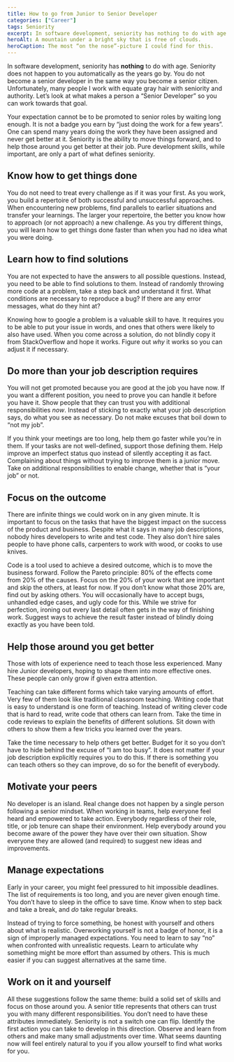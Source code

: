 ```yaml
---
title: How to go from Junior to Senior Developer
categories: ["Career"]
tags: Seniority
excerpt: In software development, seniority has nothing to do with age. When can someone be considered “senior”?
heroAlt: A mountain under a bright sky that is free of clouds.
heroCaption: The most “on the nose”-picture I could find for this.
---
```

In software development, seniority has **nothing** to do with age. Seniority does not happen to you automatically as the years go by. You do not become a senior developer in the same way you become a senior citizen. Unfortunately, many people I work with equate gray hair with seniority and authority. Let’s look at what makes a person a “Senior Developer” so you can work towards that goal.

Your expectation cannot be to be promoted to senior roles by waiting long enough. It is not a badge you earn by “just doing the work for a few years”. One can spend many years doing the work they have been assigned and never get better at it. Seniority is the ability to move things forward, and to help those around you get better at their job. Pure development skills, while important, are only a part of what defines seniority.

## Know how to get things done

You do not need to treat every challenge as if it was your first. As you work, you build a repertoire of both successful and unsuccessful approaches. When encountering new problems, find parallels to earlier situations and transfer your learnings. The larger your repertoire, the better you know how to approach (or not approach) a new challenge. As you try different things, you will learn how to get things done faster than when you had no idea what you were doing.

## Learn how to find solutions

You are not expected to have the answers to all possible questions. Instead, you need to be able to find solutions to them. Instead of randomly throwing more code at a problem, take a step back and understand it first. What conditions are necessary to reproduce a bug? If there are any error messages, what do they hint at?

Knowing how to google a problem is a valuable skill to have. It requires you to be able to put your issue in words, and ones that others were likely to also have used. When you come across a solution, do not blindly copy it from StackOverflow and hope it works. Figure out _why_ it works so you can adjust it if necessary.

## Do more than your job description requires

You will not get promoted because you are good at the job you have now. If you want a different position, you need to prove you can handle it before you have it. Show people that they can trust you with additional responsibilities _now_. Instead of sticking to exactly what your job description says, do what you see as necessary. Do not make excuses that boil down to “not my job”.

If you think your meetings are too long, help them go faster while you’re in them. If your tasks are not well-defined, support those defining them. Help improve an imperfect status quo instead of silently accepting it as fact. Complaining about things without trying to improve them is a junior move. Take on additional responsibilities to enable change, whether that is “your job” or not.

## Focus on the outcome

There are infinite things we could work on in any given minute. It is important to focus on the tasks that have the biggest impact on the success of the product and business. Despite what it says in many job descriptions, nobody hires developers to write and test code. They also don’t hire sales people to have phone calls, carpenters to work with wood, or cooks to use knives.

Code is a tool used to achieve a desired outcome, which is to move the business forward. Follow the Pareto principle: 80% of the effects come from 20% of the causes. Focus on the 20% of your work that are important and skip the others, at least for now. If you don’t know what those 20% are, find out by asking others. You will occasionally have to accept bugs, unhandled edge cases, and ugly code for this. While we strive for perfection, ironing out every last detail often gets in the way of finishing work. Suggest ways to achieve the result faster instead of blindly doing exactly as you have been told.

## Help those around you get better

Those with lots of experience need to teach those less experienced. Many hire Junior developers, hoping to shape them into more effective ones. These people can only grow if given extra attention.

Teaching can take different forms which take varying amounts of effort. Very few of them look like traditional classroom teaching. Writing code that is easy to understand is one form of teaching. Instead of writing clever code that is hard to read, write code that others can learn from. Take the time in code reviews to explain the benefits of different solutions. Sit down with others to show them a few tricks you learned over the years.

Take the time necessary to help others get better. Budget for it so you don’t have to hide behind the excuse of “I am too busy”. It does not matter if your job description explicitly requires you to do this. If there is something you can teach others so they can improve, do so for the benefit of everybody.

## Motivate your peers

No developer is an island. Real change does not happen by a single person following a senior mindset. When working in teams, help everyone feel heard and empowered to take action. Everybody regardless of their role, title, or job tenure can shape their environment. Help everybody around you become aware of the power they have over their own situation. Show everyone they are allowed (and required) to suggest new ideas and improvements.

## Manage expectations

Early in your career, you might feel pressured to hit impossible deadlines. The list of requirements is too long, and you are never given enough time. You don’t have to sleep in the office to save time. Know when to step back and take a break, and _do_ take regular breaks.

Instead of trying to force something, be honest with yourself and others about what is realistic. Overworking yourself is not a badge of honor, it is a sign of improperly managed expectations. You need to learn to say “no” when confronted with unrealistic requests. Learn to articulate why something might be more effort than assumed by others. This is much easier if you can suggest alternatives at the same time.

## Work on it and yourself

All these suggestions follow the same theme: build a solid set of skills and focus on those around you. A senior title represents that others can trust you with many different responsibilities. You don’t need to have these attributes immediately. Seniority is not a switch one can flip. Identify the first action you can take to develop in this direction. Observe and learn from others and make many small adjustments over time. What seems daunting now will feel entirely natural to you if you allow yourself to find what works for you.
